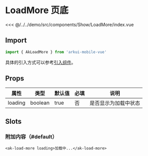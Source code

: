 # LoadMore 页底

<CodeDemo name="LoadMore">

<<< @/../../demo/src/components/Show/LoadMore/index.vue

</CodeDemo>

## Import

```js
import { AkLoadMore } from 'arkui-mobile-vue'
```

具体的引入方式可以参考[引入组件](../guide/import.md)。

## Props

| 属性    | 类型    | 默认值 | 必填 | 说明                 |
| ------- | ------- | ------ | ---- | -------------------- |
| loading | boolean | true   | 否   | 是否显示为加载中状态 |

## Slots

### 附加内容（#default）

```vue
<ak-load-more loading>加载中...</ak-load-more>
```
